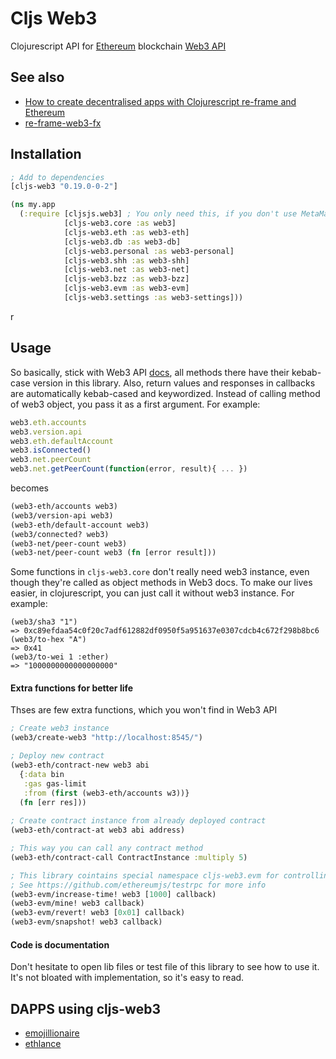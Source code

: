 # Cljs Web3

Clojurescript API for [Ethereum](https://ethereum.org/) blockchain [Web3 API](https://github.com/ethereum/wiki/wiki/JavaScript-API)

## See also
* [How to create decentralised apps with Clojurescript re-frame and Ethereum](https://medium.com/@matus.lestan/how-to-create-decentralised-apps-with-clojurescript-re-frame-and-ethereum-81de24d72ff5#.kul24x62l)
* [re-frame-web3-fx](https://medium.com/@matus.lestan/how-to-create-decentralised-apps-with-clojurescript-re-frame-and-ethereum-81de24d72ff5#.kul24x62l)

## Installation
```clojure
; Add to dependencies
[cljs-web3 "0.19.0-0-2"]
```
```clojure
(ns my.app
  (:require [cljsjs.web3] ; You only need this, if you don't use MetaMask extension or Mist browser
            [cljs-web3.core :as web3]
            [cljs-web3.eth :as web3-eth]
            [cljs-web3.db :as web3-db]
            [cljs-web3.personal :as web3-personal]
            [cljs-web3.shh :as web3-shh]
            [cljs-web3.net :as web3-net]
            [cljs-web3.bzz :as web3-bzz]
            [cljs-web3.evm :as web3-evm]
            [cljs-web3.settings :as web3-settings]))
```
r
## Usage
So basically, stick with Web3 API [docs](https://github.com/ethereum/wiki/wiki/JavaScript-API), all methods there have their kebab-case version in this library. Also, return values and responses in callbacks are automatically kebab-cased and keywordized. Instead of calling method of web3 object, you pass it as a first argument. For example:
```javascript
web3.eth.accounts
web3.version.api
web3.eth.defaultAccount
web3.isConnected()
web3.net.peerCount
web3.net.getPeerCount(function(error, result){ ... })
```
becomes
```clojure
(web3-eth/accounts web3)
(web3/version-api web3)
(web3-eth/default-account web3)
(web3/connected? web3)
(web3-net/peer-count web3)
(web3-net/peer-count web3 (fn [error result]))
```

Some functions in `cljs-web3.core` don't really need web3 instance, even though they're called as object methods in Web3 docs. To make our lives easier, in clojurescript, you can just call it without web3 instance. For example:
```
(web3/sha3 "1")
=> 0xc89efdaa54c0f20c7adf612882df0950f5a951637e0307cdcb4c672f298b8bc6
(web3/to-hex "A")
=> 0x41
(web3/to-wei 1 :ether)
=> "1000000000000000000"
```
#### Extra functions for better life
Thses are few extra functions, which you won't find in Web3 API
```clojure
; Create web3 instance
(web3/create-web3 "http://localhost:8545/")

; Deploy new contract
(web3-eth/contract-new web3 abi
  {:data bin
   :gas gas-limit
   :from (first (web3-eth/accounts w3))}
  (fn [err res]))
  
; Create contract instance from already deployed contract
(web3-eth/contract-at web3 abi address)

; This way you can call any contract method
(web3-eth/contract-call ContractInstance :multiply 5)

; This library cointains special namespace cljs-web3.evm for controlling testrpc server
; See https://github.com/ethereumjs/testrpc for more info
(web3-evm/increase-time! web3 [1000] callback) 
(web3-evm/mine! web3 callback) 
(web3-evm/revert! web3 [0x01] callback) 
(web3-evm/snapshot! web3 callback) 
```

#### Code is documentation
Don't hesitate to open lib files or test file of this library to see how to use it. It's not bloated with implementation, so it's easy to read.

## DAPPS using cljs-web3
* [emojillionaire](https://github.com/madvas/emojillionaire)
* [ethlance](https://github.com/madvas/ethlance)

